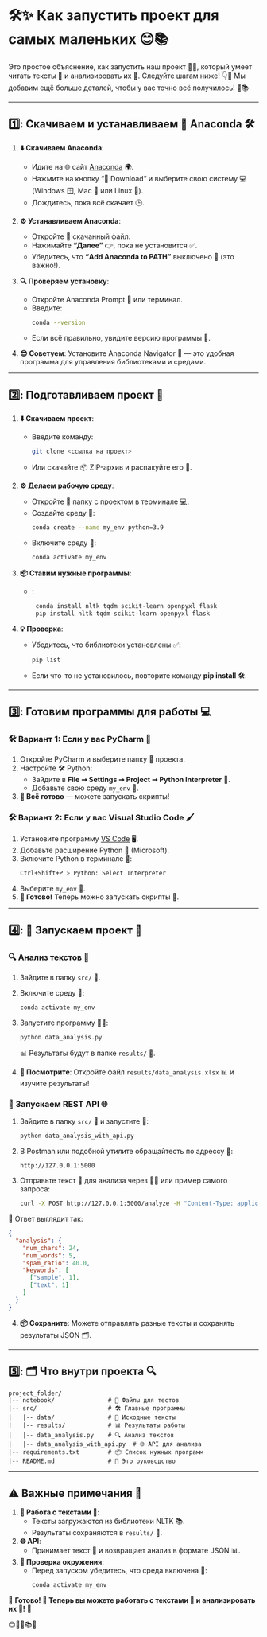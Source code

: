 # 🛠️✨ Как запустить проект для самых маленьких 😊📚

Это простое объяснение, как запустить наш проект 🧑‍💻, который умеет читать тексты 📜 и анализировать их 🧠. Следуйте шагам ниже! 👇🚀 Мы добавим ещё больше деталей, чтобы у вас точно всё получилось! 💪📚

---

## 1️⃣: Скачиваем и устанавливаем 🐍 **Anaconda** 🛠️

1. **⬇️ Скачиваем Anaconda**:
   - Идите на 🌐 сайт [Anaconda](https://www.anaconda.com/products/distribution) 🌍.
   - Нажмите на кнопку “💾 Download” и выберите свою систему 💻 (Windows 🪟, Mac 🍎 или Linux 🐧).
   - Дождитесь, пока всё скачает 🕒.

2. **⚙️ Устанавливаем Anaconda**:
   - Откройте 📂 скачанный файл.
   - Нажимайте **“Далее”** 👉, пока не установится ✅.
   - Убедитесь, что **“Add Anaconda to PATH”** выключено 🚫 (это важно!).

3. **🔍 Проверяем установку**:
   - Откройте Anaconda Prompt 💬 или терминал.
   - Введите:
     ```bash
     conda --version
     ```
   - Если всё правильно, увидите версию программы 🎉.

4. **😎 Советуем**: Установите Anaconda Navigator 🧭 — это удобная программа для управления библиотеками и средами.

---

## 2️⃣: Подготавливаем проект 🧰

1. **⬇️ Скачиваем проект**:
   - Введите команду:
     ```bash
     git clone <ссылка на проект>
     ```
   - Или скачайте 📦 ZIP-архив и распакуйте его 📁.

2. **⚙️ Делаем рабочую среду**:
   - Откройте 📂 папку с проектом в терминале 💻.
   - Создайте среду 🌱:
     ```bash
     conda create --name my_env python=3.9
     ```
   - Включите среду 🔄:
     ```bash
     conda activate my_env
     ```

3. **📦 Ставим нужные программы**:
   - :
     ```bash
      conda install nltk tqdm scikit-learn openpyxl flask
      pip install nltk tqdm scikit-learn openpyxl flask
     ```

4. **💡 Проверка**:
   - Убедитесь, что библиотеки установлены ✅:
     ```bash
     pip list
     ```
   - Если что-то не установилось, повторите команду **pip install** 🛠️.

---

## 3️⃣: Готовим программы для работы 💻

### 🛠️ Вариант 1: Если у вас PyCharm 🧩
1. Откройте PyCharm и выберите папку 📁 проекта.
2. Настройте 🛠️ Python:
   - Зайдите в **File ➞ Settings ➞ Project ➞ Python Interpreter** 🐍.
   - Добавьте свою среду `my_env` 🌱.
3. **🎉 Всё готово** — можете запускать скрипты!

### 🛠️ Вариант 2: Если у вас Visual Studio Code 🖌️
1. Установите программу [VS Code](https://code.visualstudio.com/) 🖥️.
2. Добавьте расширение Python 🐍 (Microsoft).
3. Включите Python в терминале 💬:
   ```bash
   Ctrl+Shift+P > Python: Select Interpreter
   ```
4. Выберите `my_env` 🌱.
5. **🔄 Готово!** Теперь можно запускать скрипты 📜.

---

## 4️⃣: 🚀 Запускаем проект 🏃

### 🔍 **Анализ текстов 📜**
1. Зайдите в папку `src/` 📂.
2. Включите среду 🌱:
   ```bash
   conda activate my_env
   ```
3. Запустите программу 🧑‍💻:
   ```bash
   python data_analysis.py
   ```
   📊 Результаты будут в папке `results/` 📁.

4. **👀 Посмотрите**: Откройте файл `results/data_analysis.xlsx` 📊 и изучите результаты!

### 🔗 **Запускаем REST API 🌐**
1. Зайдите в папку `src/` 📂 и запустите 🔄:
   ```bash
   python data_analysis_with_api.py
   ```
2. В Postman или подобной утилите обращайтесть по адрессу 🔗:
   ```
   http://127.0.0.1:5000
   ```
3. Отправьте текст 📜 для анализа через 🧑‍💻 или пример самого запроса:
   ```bash
   curl -X POST http://127.0.0.1:5000/analyze -H "Content-Type: application/json" -d '{"text": "Ваш текст"}'
   ```

🎉 Ответ выглядит так:
```json
{
  "analysis": {
    "num_chars": 24,
    "num_words": 5,
    "spam_ratio": 40.0,
    "keywords": [
      ["sample", 1],
      ["text", 1]
    ]
  }
}
```
4. **📦 Сохраните**: Можете отправлять разные тексты и сохранять результаты JSON 🗂️.

---

## 5️⃣: 🗂️ Что внутри проекта 🔍
```
project_folder/
|-- notebook/               # 📓 Файлы для тестов
|-- src/                    # 🛠️ Главные программы
|   |-- data/               # 📜 Исходные тексты
|   |-- results/            # 📊 Результаты работы
|   |-- data_analysis.py    # 🔍 Анализ текстов
|   |-- data_analysis_with_api.py  # 🌐 API для анализа
|-- requirements.txt        # 📦 Список нужных программ
|-- README.md               # 📘 Это руководство
```

---

## ⚠️ Важные примечания 📝
1. **📝 Работа с текстами 📜**:
   - Тексты загружаются из библиотеки NLTK 📚.
   - Результаты сохраняются в `results/` 📁.
2. **🌐 API**:
   - Принимает текст 📜 и возвращает анализ в формате JSON 📊.
3. **🔄 Проверка окружения**:
   - Перед запуском убедитесь, что среда включена 🌱:
     ```bash
     conda activate my_env
     ```

🎉 **Готово! 🥳 Теперь вы можете работать с текстами 📜 и анализировать их 🧠! 🚀**

😊🧑‍💻📚✨

